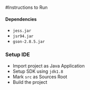 #Instructions to Run 
#### Dependencies
* `jess.jar`
* `jsr94.jar`
* `gson-2.8.5.jar`
### Setup IDE
* Import project as Java Application
* Setup SDK using `jdk1.8`
* Mark `src` as Sources Root
* Build the project
